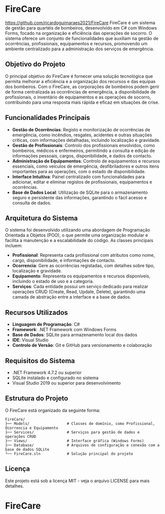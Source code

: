 
# FireCare
https://github.com/ricardoguimaraes2021/FireCare
FireCare é um sistema de gestão para quartéis de bombeiros, desenvolvido em C# com Windows Forms, focado na organização e eficiência das operações de socorro. O sistema oferece um conjunto de funcionalidades que auxiliam na gestão de ocorrências, profissionais, equipamentos e recursos, promovendo um ambiente centralizado para a administração dos serviços de emergência.

## Objetivo do Projeto

O principal objetivo do FireCare é fornecer uma solução tecnológica que permita melhorar a eficiência e a organização dos recursos e das equipas dos bombeiros. Com o FireCare, as corporações de bombeiros podem gerir de forma centralizada as ocorrências de emergência, a disponibilidade de profissionais, o inventário de equipamentos e as operações de socorro, contribuindo para uma resposta mais rápida e eficaz em situações de crise.

## Funcionalidades Principais

- **Gestão de Ocorrências**: Registo e monitorização de ocorrências de emergência, como incêndios, resgates, acidentes e outras situações críticas, com informações detalhadas, incluindo localização e gravidade.
- **Gestão de Profissionais**: Controlo dos profissionais envolvidos, como bombeiros, médicos e enfermeiros, permitindo a consulta e edição de informações pessoais, cargos, disponibilidade, e dados de contacto.
- **Administração de Equipamentos**: Controlo de equipamentos e recursos essenciais, como veículos de emergência, desfibriladores e outros itens importantes para as operações, com o estado de disponibilidade.
- **Interface Intuitiva**: Painel centralizado com funcionalidades para adicionar, editar e eliminar registos de profissionais, equipamentos e ocorrências.
- **Base de Dados Local**: Utilização de SQLite para o armazenamento seguro e persistente das informações, garantindo o fácil acesso e consulta de dados.

## Arquitetura do Sistema

O sistema foi desenvolvido utilizando uma abordagem de Programação Orientada a Objetos (POO), o que permite uma organização modular e facilita a manutenção e a escalabilidade do código. As classes principais incluem:

- **Profissional**: Representa cada profissional com atributos como nome, cargo, disponibilidade, e informações de contacto.
- **Ocorrencia**: Gere as ocorrências registadas, com detalhes sobre tipo, localização e gravidade.
- **Equipamento**: Representa os equipamentos e recursos disponíveis, incluindo o estado de uso e a categoria.
- **Serviços**: Cada entidade possui um serviço dedicado para realizar operações CRUD (Create, Read, Update, Delete), garantindo uma camada de abstração entre a interface e a base de dados.

## Recursos Utilizados

- **Linguagem de Programação**: C#
- **Framework**: .NET Framework com Windows Forms
- **Base de Dados**: SQLite para armazenamento local dos dados
- **IDE**: Visual Studio
- **Controlo de Versão**: Git e GitHub para versionamento e colaboração

## Requisitos do Sistema

- .NET Framework 4.7.2 ou superior
- SQLite instalado e configurado no sistema
- Visual Studio 2019 ou superior para desenvolvimento

## Estrutura do Projeto

O FireCare está organizado da seguinte forma:

```
FireCare/
├── Models/                 # Classes de domínio, como Profissional, Ocorrencia e Equipamento
├── Services/               # Serviços para gestão de dados e operações CRUD
├── Views/                  # Interface gráfica (Windows Forms)
├── Database/               # Arquivos de configuração e conexão com a base de dados SQLite
└── FireCare.sln            # Solução principal do projeto
```

## Licença

Este projeto está sob a licença MIT - veja o arquivo LICENSE para mais detalhes.
# FireCare